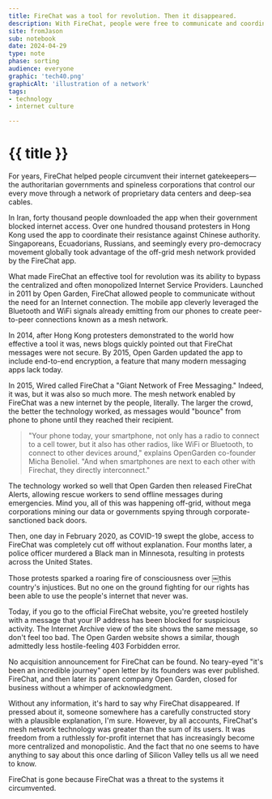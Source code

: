 ```yaml
---
title: FireChat was a tool for revolution. Then it disappeared.
description: With FireChat, people were free to communicate and coordinate with each other without the message having to first filter through someone's data center. Why did the app shut down without notice?
site: fromJason
sub: notebook
date: 2024-04-29
type: note
phase: sorting
audience: everyone
graphic: 'tech40.png'
graphicAlt: 'illustration of a network'
tags:
- technology
- internet culture

---
```

# {{ title }}

For years, FireChat helped people circumvent their internet gatekeepers— the authoritarian governments and spineless corporations that control our every move through a network of proprietary data centers and deep-sea cables. 

In Iran, forty thousand people downloaded the app when their government blocked internet access. Over one hundred thousand protesters in Hong Kong used the app to coordinate their resistance against Chinese authority. Singaporeans, Ecuadorians, Russians, and seemingly every pro-democracy movement globally took advantage of the off-grid mesh network provided by the FireChat app. 

What made FireChat an effective tool for revolution was its ability to bypass the centralized and often monopolized Internet Service Providers. Launched in 2011 by Open Garden, FireChat allowed people to communicate without the need for an Internet connection. The mobile app cleverly leveraged the Bluetooth and WiFi signals already emitting from our phones to create peer-to-peer connections known as a mesh network. 

In 2014, after Hong Kong protesters demonstrated to the world how effective a tool it was, news blogs quickly pointed out that FireChat messages were not secure. By 2015, Open Garden updated the app to include end-to-end encryption, a feature that many modern messaging apps lack today. 

In 2015, Wired called FireChat a "Giant Network of Free Messaging." Indeed, it was, but it was also so much more. The mesh network enabled by FireChat was a new internet by the people, literally. The larger the crowd, the better the technology worked, as messages would "bounce" from phone to phone until they reached their recipient. 

> "Your phone today, your smartphone, not only has a radio to connect to a cell tower, but it also has other radios, like WiFi or Bluetooth, to connect to other devices around," explains OpenGarden co-founder Micha Benoliel. "And when smartphones are next to each other with Firechat, they directly interconnect."

The technology worked so well that Open Garden then released FireChat Alerts, allowing rescue workers to send offline messages during emergencies. Mind you, all of this was happening off-grid, without mega corporations mining our data or governments spying through corporate-sanctioned back doors. 

Then, one day in February 2020, as COVID-19 swept the globe, access to FireChat was completely cut off without explanation. Four months later, a police officer murdered a Black man in Minnesota, resulting in protests across the United States. 

Those protests sparked a roaring fire of consciousness over ￼this country's injustices. But no one on the ground fighting for our rights has been able to use the people's internet that never was. 

Today, if you go to the official FireChat website, you're greeted hostilely with a message that your IP address has been blocked for suspicious activity. The Internet Archive view of the site shows the same message, so don't feel too bad. The Open Garden website shows a similar, though admittedly less hostile-feeling 403 Forbidden error. 

No acquisition announcement for FireChat can be found. No teary-eyed "it's been an incredible journey" open letter by its founders was ever published. FireChat, and then later its parent company Open Garden, closed for business without a whimper of acknowledgment. 

Without any information, it's hard to say why FireChat disappeared. If pressed about it, someone somewhere has a carefully constructed story with a plausible explanation, I'm sure. However, by all accounts, FireChat's mesh network technology was greater than the sum of its users. It was freedom from a ruthlessly for-profit internet that has increasingly become more centralized and monopolistic. And the fact that no one seems to have anything to say about this once darling of Silicon Valley tells us all we need to know. 

FireChat is gone because FireChat was a threat to the systems it circumvented. 